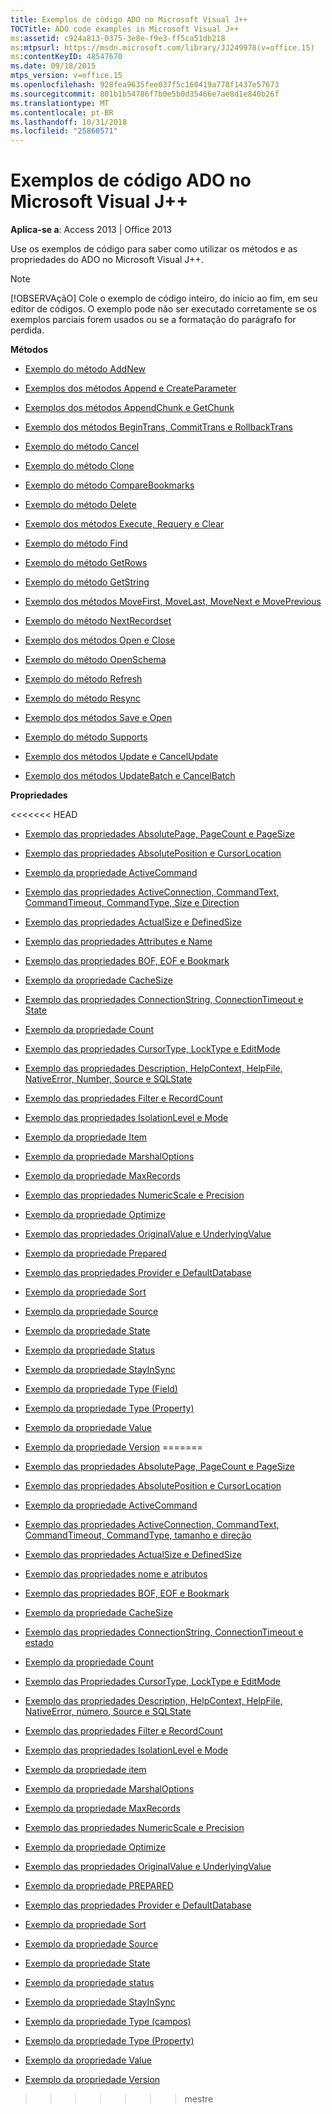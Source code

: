```yaml
---
title: Exemplos de código ADO no Microsoft Visual J++
TOCTitle: ADO code examples in Microsoft Visual J++
ms:assetid: c924a813-0375-3e8e-f9e3-ff5ca51db218
ms:mtpsurl: https://msdn.microsoft.com/library/JJ249978(v=office.15)
ms:contentKeyID: 48547670
ms.date: 09/18/2015
mtps_version: v=office.15
ms.openlocfilehash: 928fea9635fee037f5c160419a778f1437e57673
ms.sourcegitcommit: 801b1b54786f7b0e5b0d35466e7ae8d1e840b26f
ms.translationtype: MT
ms.contentlocale: pt-BR
ms.lasthandoff: 10/31/2018
ms.locfileid: "25860571"
---
```

# <a name="ado-code-examples-in-microsoft-visual-j"></a>Exemplos de código ADO no Microsoft Visual J++


**Aplica-se a**: Access 2013 | Office 2013

Use os exemplos de código para saber como utilizar os métodos e as propriedades do ADO no Microsoft Visual J++.


> [!NOTE]
> [!OBSERVAçãO] Cole o exemplo de código inteiro, do início ao fim, em seu editor de códigos. O exemplo pode não ser executado corretamente se os exemplos parciais forem usados ou se a formatação do parágrafo for perdida.



**Métodos**

  - [Exemplo do método AddNew](addnew-method-example-vj.md)

  - [Exemplos dos métodos Append e CreateParameter](append-and-createparameter-methods-example-vj.md)

  - [Exemplos dos métodos AppendChunk e GetChunk](appendchunk-and-getchunk-methods-example-vj.md)

  - [Exemplo dos métodos BeginTrans, CommitTrans e RollbackTrans](begintrans-committrans-and-rollbacktrans-methods-example-vj.md)

  - [Exemplo do método Cancel](cancel-method-example-vj.md)

  - [Exemplo do método Clone](clone-method-example-vj.md)

  - [Exemplo do método CompareBookmarks](comparebookmarks-method-example-vj.md)

  - [Exemplo do método Delete](delete-method-example-vj.md)

  - [Exemplo dos métodos Execute, Requery e Clear](execute-requery-and-clear-methods-example-vj.md)

  - [Exemplo do método Find](find-method-example-vj.md)

  - [Exemplo do método GetRows](getrows-method-example-vj.md)

  - [Exemplo do método GetString](getstring-method-example-vj.md)

  - [Exemplo dos métodos MoveFirst, MoveLast, MoveNext e MovePrevious](movefirst-movelast-movenext-and-moveprevious-methods-example-vj.md)

  - [Exemplo do método NextRecordset](nextrecordset-method-example-vj.md)

  - [Exemplo dos métodos Open e Close](open-and-close-methods-example-vj.md)

  - [Exemplo do método OpenSchema](openschema-method-example-vj.md)

  - [Exemplo do método Refresh](refresh-method-example-vj.md)

  - [Exemplo do método Resync](resync-method-example-vj.md)

  - [Exemplo dos métodos Save e Open](save-and-open-methods-example-vj.md)

  - [Exemplo do método Supports](supports-method-example-vj.md)

  - [Exemplo dos métodos Update e CancelUpdate](update-and-cancelupdate-methods-example-vj.md)

  - [Exemplo dos métodos UpdateBatch e CancelBatch](updatebatch-and-cancelbatch-methods-example-vj.md)

**Propriedades**

<<<<<<< HEAD
  - [Exemplo das propriedades AbsolutePage, PageCount e PageSize](absolutepage-pagecount-and-pagesize-properties-example-vj.md)

  - [Exemplo das propriedades AbsolutePosition e CursorLocation](absoluteposition-and-cursorlocation-properties-example-vj.md)

  - [Exemplo da propriedade ActiveCommand](activecommand-property-example-vj.md)

  - [Exemplo das propriedades ActiveConnection, CommandText, CommandTimeout, CommandType, Size e Direction](activeconnection-commandtext-commandtimeout-commandtype-size-and-direction-properties-example-vj.md)

  - [Exemplo das propriedades ActualSize e DefinedSize](actualsize-and-definedsize-properties-example-vj.md)

  - [Exemplo das propriedades Attributes e Name](attributes-and-name-properties-example-vj.md)

  - [Exemplo das propriedades BOF, EOF e Bookmark](bof-eof-and-bookmark-properties-example-vj.md)

  - [Exemplo da propriedade CacheSize](cachesize-property-example-vj.md)

  - [Exemplo das propriedades ConnectionString, ConnectionTimeout e State](connectionstring-connectiontimeout-and-state-properties-example-vj.md)

  - [Exemplo da propriedade Count](count-property-example-vj.md)

  - [Exemplo das propriedades CursorType, LockType e EditMode](cursortype-locktype-and-editmode-properties-example-vj.md)

  - [Exemplo das propriedades Description, HelpContext, HelpFile, NativeError, Number, Source e SQLState](description-helpcontext-helpfile-nativeerror-number-source-and-sqlstate-properties-example-vj.md)

  - [Exemplo das propriedades Filter e RecordCount](filter-and-recordcount-properties-example-vj.md)

  - [Exemplo das propriedades IsolationLevel e Mode](isolationlevel-and-mode-properties-example-vj.md)

  - [Exemplo da propriedade Item](item-property-example-vj.md)

  - [Exemplo da propriedade MarshalOptions](marshaloptions-property-example-vj.md)

  - [Exemplo da propriedade MaxRecords](maxrecords-property-example-vj.md)

  - [Exemplo das propriedades NumericScale e Precision](numericscale-and-precision-properties-example-vj.md)

  - [Exemplo da propriedade Optimize](optimize-property-example-vj.md)

  - [Exemplo das propriedades OriginalValue e UnderlyingValue](originalvalue-and-underlyingvalue-properties-example-vj.md)

  - [Exemplo da propriedade Prepared](prepared-property-example-vj.md)

  - [Exemplo das propriedades Provider e DefaultDatabase](provider-and-defaultdatabase-properties-example-vj.md)

  - [Exemplo da propriedade Sort](sort-property-example-vj.md)

  - [Exemplo da propriedade Source](source-property-example-vj.md)

  - [Exemplo da propriedade State](state-property-example-vj.md)

  - [Exemplo da propriedade Status](status-property-example-vj.md)

  - [Exemplo da propriedade StayInSync](stayinsync-property-example-vj.md)

  - [Exemplo da propriedade Type (Field)](https://msdn.microsoft.com/library/jj250207\(v=office.15\))

  - [Exemplo da propriedade Type (Property)](https://msdn.microsoft.com/library/jj249182\(v=office.15\))

  - [Exemplo da propriedade Value](value-property-example-vj.md)

  - [Exemplo da propriedade Version](version-property-example-vj.md)
=======
  - [Exemplo das propriedades AbsolutePage, PageCount e PageSize](absolutepage-pagecount-and-pagesize-properties-example-vj.md)

  - [Exemplo das propriedades AbsolutePosition e CursorLocation](absoluteposition-and-cursorlocation-properties-example-vj.md)

  - [Exemplo da propriedade ActiveCommand](activecommand-property-example-vj.md)

  - [Exemplo das propriedades ActiveConnection, CommandText, CommandTimeout, CommandType, tamanho e direção](activeconnection-commandtext-commandtimeout-commandtype-size-and-direction-properties-example-vj.md)

  - [Exemplo das propriedades ActualSize e DefinedSize](actualsize-and-definedsize-properties-example-vj.md)

  - [Exemplo das propriedades nome e atributos](attributes-and-name-properties-example-vj.md)

  - [Exemplo das propriedades BOF, EOF e Bookmark](bof-eof-and-bookmark-properties-example-vj.md)

  - [Exemplo da propriedade CacheSize](cachesize-property-example-vj.md)

  - [Exemplo das propriedades ConnectionString, ConnectionTimeout e estado](connectionstring-connectiontimeout-and-state-properties-example-vj.md)

  - [Exemplo da propriedade Count](count-property-example-vj.md)

  - [Exemplo das Propriedades CursorType, LockType e EditMode](cursortype-locktype-and-editmode-properties-example-vj.md)

  - [Exemplo das propriedades Description, HelpContext, HelpFile, NativeError, número, Source e SQLState](description-helpcontext-helpfile-nativeerror-number-source-and-sqlstate-properties-example-vj.md)

  - [Exemplo das propriedades Filter e RecordCount](filter-and-recordcount-properties-example-vj.md)

  - [Exemplo das propriedades IsolationLevel e Mode](isolationlevel-and-mode-properties-example-vj.md)

  - [Exemplo da propriedade item](item-property-example-vj.md)

  - [Exemplo da propriedade MarshalOptions](marshaloptions-property-example-vj.md)

  - [Exemplo da propriedade MaxRecords](maxrecords-property-example-vj.md)

  - [Exemplo das propriedades NumericScale e Precision](numericscale-and-precision-properties-example-vj.md)

  - [Exemplo da propriedade Optimize](optimize-property-example-vj.md)

  - [Exemplo das propriedades OriginalValue e UnderlyingValue](originalvalue-and-underlyingvalue-properties-example-vj.md)

  - [Exemplo da propriedade PREPARED](prepared-property-example-vj.md)

  - [Exemplo das propriedades Provider e DefaultDatabase](provider-and-defaultdatabase-properties-example-vj.md)

  - [Exemplo da propriedade Sort](sort-property-example-vj.md)

  - [Exemplo da propriedade Source](source-property-example-vj.md)

  - [Exemplo da propriedade State](state-property-example-vj.md)

  - [Exemplo da propriedade status](status-property-example-vj.md)

  - [Exemplo da propriedade StayInSync](stayinsync-property-example-vj.md)

  - [Exemplo da propriedade Type (campos)](https://msdn.microsoft.com/library/jj250207\(v=office.15\))

  - [Exemplo da propriedade Type (Property)](https://msdn.microsoft.com/library/jj249182\(v=office.15\))

  - [Exemplo da propriedade Value](value-property-example-vj.md)

  - [Exemplo da propriedade Version](version-property-example-vj.md)
>>>>>>> mestre

